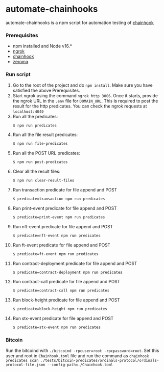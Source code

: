 # automate-chainhooks
automate-chainhooks is a npm script for automation testing of [chainhook](https://github.com/hirosystems/chainhook/blob/5791379655fba786abf6e265311c0d789a8722e5/docs/getting-started.md)

### Prerequisites
- npm installed and Node v16.*
- [ngrok](https://dev.to/ibrarturi/how-to-test-webhooks-on-your-localhost-3b4f)
- [chainhook](https://github.com/hirosystems/chainhook/blob/5791379655fba786abf6e265311c0d789a8722e5/docs/getting-started.md)
- [zeromq](https://zeromq.org/download/)


### Run script
1. Go to the root of the project and do `npm install`. Make sure you have satisfied the above Prerequisites.
2. Start ngrok using the command `ngrok http 3006`. Once it starts, provide the ngrok URL in the `.env` file for `DOMAIN_URL`. This is required to post the result for the http predicates. You can check the ngrok requests at `localhost:4040`
3. Run all the predicates:
    ```sh
    $ npm run predicates
4. Run all the file result predicates:
    ```sh   
    $ npm run file-predicates
5. Run all the POST URL predicates:
    ```sh
    $ npm run post-predicates
6. Clear all the result files:
    ```sh
    $ npm run clear-result-files
7. Run transaction predicate for file append and POST
    ```sh
    $ predicate=transaction npm run predicates
8. Run print-event predicate for file append and POST
    ```sh
    $ predicate=print-event npm run predicates
9. Run nft-event predicate for file append and POST
    ```sh
    $ predicate=nft-event npm run predicates
10. Run ft-event predicate for file append and POST
    ```sh
    $ predicate=ft-event npm run predicates
11. Run contract-deployment predicate for file append and POST
    ```sh
    $ predicate=contract-deployment npm run predicates
12. Run contract-call predicate for file append and POST
    ```sh
    $ predicate=contract-call npm run predicates
13. Run block-height predicate for file append and POST
    ```sh
    $ predicate=block-height npm run predicates
14. Run stx-event predicate for file append and POST
    ```sh
    $ predicate=stx-event npm run predicates


### Bitcoin
Run the bitcoind with `./bitcoind -rpcuser=root -rpcpassword=root`. Set this user and root in `Chainhook.toml` file and run the command as `chainhook predicates scan ./tests/bitcoin-predicates/ordinals-protocol/ordinals-protocol-file.json --config-path=./Chainhook.toml`